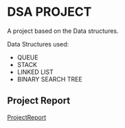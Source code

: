 # DSA PROJECT

A project based on the Data structures.

Data Structures used:
- QUEUE
- STACK
- LINKED LIST
- BINARY SEARCH TREE

## Project Report

[ProjectReport](https://drive.google.com/file/d/1JugOENXulo81W1XjfPvW55pHHDhD0GLg/view?usp=sharing)
